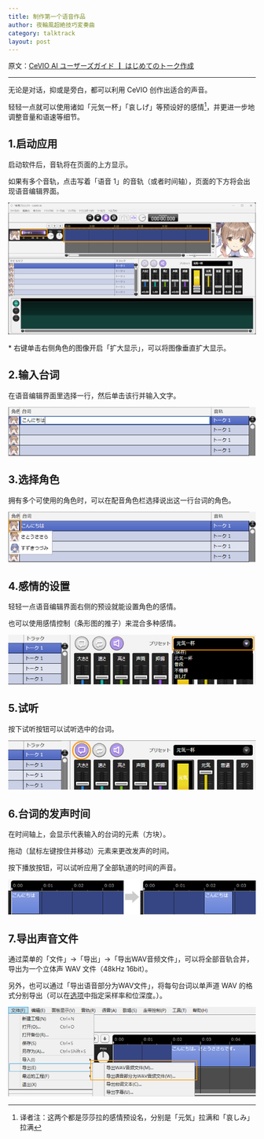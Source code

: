 ```yaml
---
title: 制作第一个语音作品
author: 夜輪風超絶技巧変奏曲
category: talktrack
layout: post
---
```

原文：[CeVIO AI ユーザーズガイド ┃ はじめてのトーク作成](https://cevio.jp/guide/cevio_ai/tutorial_talk/)

---

无论是对话，抑或是旁白，都可以利用 CeVIO 创作出适合的声音。

轻轻一点就可以使用诸如「元気一杯」「哀しげ」等预设好的感情[^1]，并更进一步地调整音量和语速等细节。

## 1.启动应用

启动软件后，音轨将在页面的上方显示。

如果有多个音轨，点击写着「语音 1」的音轨（或者时间轴），页面的下方将会出现语音编辑界面。

![interface](images/tutorial_talk_1.png)

\* 右键单击右侧角色的图像开启「扩大显示」，可以将图像垂直扩大显示。

## 2.输入台词

在语音编辑界面里选择一行，然后单击该行并输入文字。

![input text](images/tutorial_talk_2.png)

## 3.选择角色

拥有多个可使用的角色时，可以在配音角色栏选择说出这一行台词的角色。

![select cast](images/tutorial_talk_4.png)

## 4.感情的设置

轻轻一点语音编辑界面右侧的预设就能设置角色的感情。

也可以使用感情控制（条形图的推子）来混合多种感情。

![set emotion](images/tutorial_talk_5.png)

## 5.试听

按下试听按钮可以试听选中的台词。

![preview](images/tutorial_talk_6.png)

## 6.台词的发声时间

在时间轴上，会显示代表输入的台词的元素（方块）。

拖动（鼠标左键按住并移动）元素来更改发声的时间。

按下播放按钮，可以试听应用了全部轨道的时间的声音。

![change utterance time](images/tutorial_talk_3.png)

## 7.导出声音文件

通过菜单的「文件」→「导出」→「导出WAV音频文件」，可以将全部音轨合并，导出为一个立体声 WAV 文件（48kHz 16bit）。

另外，也可以通过「导出语音部分为WAV文件」，将每句台词以单声道 WAV 的格式分别导出（可以在[选项](../../option/index.md)中指定采样率和位深度。）。

![export](images/tutorial_talk_7.png)

[^1]: 译者注：这两个都是莎莎拉的感情预设名，分别是「元気」拉满和「哀しみ」拉满
